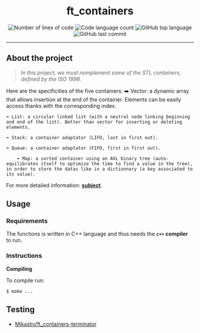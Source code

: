 <h1 align="center">
  ft_containers
</h1>

<p align="center">
	<img alt="Number of lines of code" src="https://img.shields.io/tokei/lines/github/LineGM/ft_containers?color=critical"/>
	<img alt="Code language count" src="https://img.shields.io/github/languages/count/LineGM/ft_containers?color=yellow"/>
	<img alt="GitHub top language" src="https://img.shields.io/github/languages/top/LineGM/ft_containers?color=blue"/>
	<img alt="GitHub last commit" src="https://img.shields.io/github/last-commit/LineGM/ft_containers?color=green"/>
</p>

---

## About the project

> _In this project, we must reimplement some of the STL containers, defined by the ISO 1998._

Here are the specificities of the five containers:
	➡️ Vector: a dynamic array that allows insertion at the end of the container. Elements can be easily access thanks with the corresponding index.
 
 	➡️ List: a circular linked list (with a neutral node linking beginning and end of the list). Better than vector for inserting or deleting elements.
  
  	➡️ Stack: a container adaptator (LIFO, last in first out).
   
   	➡️ Queue: a container adaptator (FIFO, first in first out).
    
    	➡️ Map: a sorted container using an AVL binary tree (auto-equilibrates itself to optimize the time to find a value in the tree), in order to store the datas like in a dictionnary (a key associated to its value).

For more detailed information: [**subject**](https://github.com/LineGM/ft_containers/blob/main/ft_containers_en.pdf).

## Usage

### Requirements

The functions is written in C++ language and thus needs the **`c++` compiler** to run.

### Instructions

**Compiling**

To compile run:

```shell
$ make ...
```

## Testing
* [Mikastiv/ft_containers-terminator](https://github.com/Mikastiv/ft_containers-terminator)
